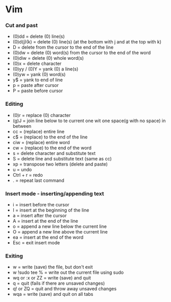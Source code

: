 # Vim

### Cut and past

* (0)dd = delete (0) line(s)
* (0)d(j)(k) = delete (0) line(s) (at the bottom with j and at the top with k) 
* D = delete from the cursor to the end of the line
* (0)dw = delete (0) word(s) from the cursor to the end of the word
* (0)diw = delete (0) whole word(s) 
* (0)x = delete character
* (0)yy / (0)Y = yank (0) a line(s)
* (0)yw = yank (0) word(s)
* y$ = yank to end of line
* p = paste after cursor
* P = paste before cursor


### Editing 

* (0)r = replace (0) character
* (g)J = join line below to te current one wit one space(g with no space) in between
* cc = (replace) entire line
* c$ = (replace) to the end of the line
* ciw = (replace) entire word
* cw = (replace) to the end of the word
* s = delete character and substitute text
* S = delete line and substitute text (same as cc)
* xp = transpose two letters (delete and paste)
* u = undo
* Ctrl + r = redo
* . = repeat last command

### Insert mode - inserting/appending text

* i = insert before the cursor
* I = insert at the beginning of the line
* a = insert after the cursor
* A = insert at the end of the line
* o = append a new line below the current line
* O = append a new line above the current line
* ea = insert at the end of the word
* Esc = exit insert mode

### Exiting

* w = write (save) the file, but don't exit
* w !sudo tee % = write out the current file using sudo
* wq or :x or ZZ = write (save) and quit
* q = quit (fails if there are unsaved changes)
* q! or ZQ = quit and throw away unsaved changes
* wqa = write (save) and quit on all tabs

